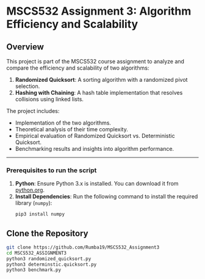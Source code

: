 # MSCS532 Assignment 3: Algorithm Efficiency and Scalability

## **Overview**
This project is part of the MSCS532 course assignment to analyze and compare the efficiency and scalability of two algorithms:
1. **Randomized Quicksort**: A sorting algorithm with a randomized pivot selection.
2. **Hashing with Chaining**: A hash table implementation that resolves collisions using linked lists.

The project includes:
- Implementation of the two algorithms.
- Theoretical analysis of their time complexity.
- Empirical evaluation of Randomized Quicksort vs. Deterministic Quicksort.
- Benchmarking results and insights into algorithm performance.

---

### **Prerequisites to run the script**
1. **Python**: Ensure Python 3.x is installed. You can download it from [python.org](https://www.python.org/).
2. **Install Dependencies**: Run the following command to install the required library (`numpy`):
   ```bash
   pip3 install numpy

## **Clone the Repository**
  ```bash
git clone https://github.com/Rumba19/MSCS532_Assignment3
cd MSCS532_ASSIGNMENT3
python3 randomized_quicksort.py
python3 determinstic.quicksort.py
python3 benchmark.py